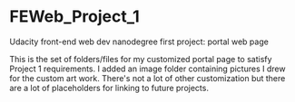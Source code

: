 # FEWeb_Project_1
Udacity front-end web dev nanodegree first project: portal web page

This is the set of folders/files for my customized portal page to satisfy Project 1 requirements. I added an image folder
containing pictures I drew for the custom art work. There's not a lot of other customization but there are a lot of placeholders
for linking to future projects.
